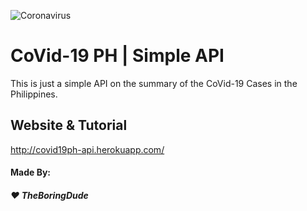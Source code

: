 ![Coronavirus](https://img.icons8.com/color/48/000000/coronavirus.png)

# CoVid-19 PH | Simple API
This is just a simple API on the summary of the CoVid-19 Cases in the Philippines.

## Website & Tutorial
http://covid19ph-api.herokuapp.com/

#### Made By:
##### :heart: TheBoringDude